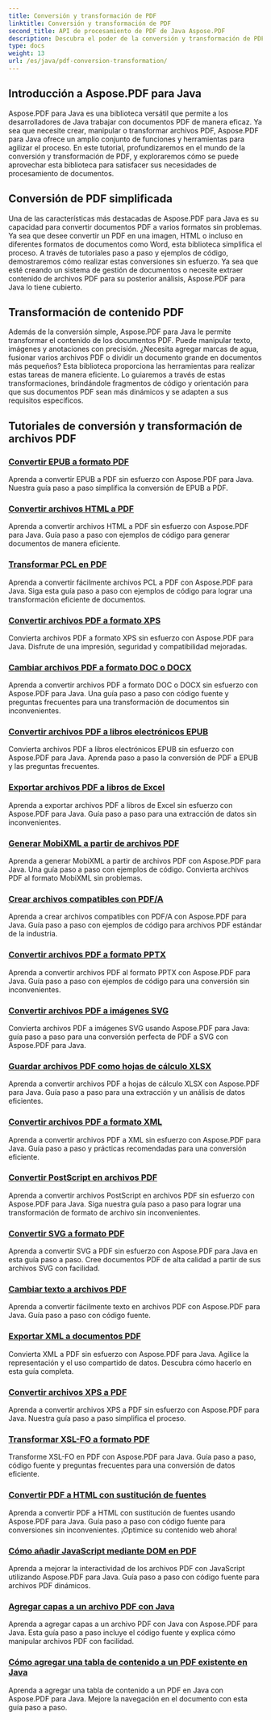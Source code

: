 ```yaml
---
title: Conversión y transformación de PDF
linktitle: Conversión y transformación de PDF
second_title: API de procesamiento de PDF de Java Aspose.PDF
description: Descubra el poder de la conversión y transformación de PDF con Aspose.PDF para Java tutoriales completos para desarrolladores. ¡Mejore sus habilidades de procesamiento de PDF hoy mismo!
type: docs
weight: 13
url: /es/java/pdf-conversion-transformation/
---
```


## Introducción a Aspose.PDF para Java

Aspose.PDF para Java es una biblioteca versátil que permite a los desarrolladores de Java trabajar con documentos PDF de manera eficaz. Ya sea que necesite crear, manipular o transformar archivos PDF, Aspose.PDF para Java ofrece un amplio conjunto de funciones y herramientas para agilizar el proceso. En este tutorial, profundizaremos en el mundo de la conversión y transformación de PDF, y exploraremos cómo se puede aprovechar esta biblioteca para satisfacer sus necesidades de procesamiento de documentos.

## Conversión de PDF simplificada

Una de las características más destacadas de Aspose.PDF para Java es su capacidad para convertir documentos PDF a varios formatos sin problemas. Ya sea que desee convertir un PDF en una imagen, HTML o incluso en diferentes formatos de documentos como Word, esta biblioteca simplifica el proceso. A través de tutoriales paso a paso y ejemplos de código, demostraremos cómo realizar estas conversiones sin esfuerzo. Ya sea que esté creando un sistema de gestión de documentos o necesite extraer contenido de archivos PDF para su posterior análisis, Aspose.PDF para Java lo tiene cubierto.

## Transformación de contenido PDF

Además de la conversión simple, Aspose.PDF para Java le permite transformar el contenido de los documentos PDF. Puede manipular texto, imágenes y anotaciones con precisión. ¿Necesita agregar marcas de agua, fusionar varios archivos PDF o dividir un documento grande en documentos más pequeños? Esta biblioteca proporciona las herramientas para realizar estas tareas de manera eficiente. Lo guiaremos a través de estas transformaciones, brindándole fragmentos de código y orientación para que sus documentos PDF sean más dinámicos y se adapten a sus requisitos específicos.

## Tutoriales de conversión y transformación de archivos PDF
### [Convertir EPUB a formato PDF](./convert-epub-to-pdf-format/)
Aprenda a convertir EPUB a PDF sin esfuerzo con Aspose.PDF para Java. Nuestra guía paso a paso simplifica la conversión de EPUB a PDF.
### [Convertir archivos HTML a PDF](./convert-html-to-pdf-files/)
Aprenda a convertir archivos HTML a PDF sin esfuerzo con Aspose.PDF para Java. Guía paso a paso con ejemplos de código para generar documentos de manera eficiente.
### [Transformar PCL en PDF](./transform-pcl-to-pdfs/)
Aprenda a convertir fácilmente archivos PCL a PDF con Aspose.PDF para Java. Siga esta guía paso a paso con ejemplos de código para lograr una transformación eficiente de documentos.
### [Convertir archivos PDF a formato XPS](./convert-pdfs-to-xps-format/)
Convierta archivos PDF a formato XPS sin esfuerzo con Aspose.PDF para Java. Disfrute de una impresión, seguridad y compatibilidad mejoradas.
### [Cambiar archivos PDF a formato DOC o DOCX](./change-pdfs-to-doc-or-docx-format/)
Aprenda a convertir archivos PDF a formato DOC o DOCX sin esfuerzo con Aspose.PDF para Java. Una guía paso a paso con código fuente y preguntas frecuentes para una transformación de documentos sin inconvenientes.
### [Convertir archivos PDF a libros electrónicos EPUB](./convert-pdfs-to-epub-ebooks/)
Convierta archivos PDF a libros electrónicos EPUB sin esfuerzo con Aspose.PDF para Java. Aprenda paso a paso la conversión de PDF a EPUB y las preguntas frecuentes.
### [Exportar archivos PDF a libros de Excel](./export-pdfs-to-excel-workbooks/)
Aprenda a exportar archivos PDF a libros de Excel sin esfuerzo con Aspose.PDF para Java. Guía paso a paso para una extracción de datos sin inconvenientes.
### [Generar MobiXML a partir de archivos PDF](./generate-mobixml-from-pdfs/)
Aprenda a generar MobiXML a partir de archivos PDF con Aspose.PDF para Java. Una guía paso a paso con ejemplos de código. Convierta archivos PDF al formato MobiXML sin problemas.
### [Crear archivos compatibles con PDF/A](./create-pdfa-compliant-files/)
Aprenda a crear archivos compatibles con PDF/A con Aspose.PDF para Java. Guía paso a paso con ejemplos de código para archivos PDF estándar de la industria.
### [Convertir archivos PDF a formato PPTX](./convert-pdfs-to-pptx-format/)
Aprenda a convertir archivos PDF al formato PPTX con Aspose.PDF para Java. Guía paso a paso con ejemplos de código para una conversión sin inconvenientes.
### [Convertir archivos PDF a imágenes SVG](./convert-pdfs-to-svg-images/)
Convierta archivos PDF a imágenes SVG usando Aspose.PDF para Java: guía paso a paso para una conversión perfecta de PDF a SVG con Aspose.PDF para Java.
### [Guardar archivos PDF como hojas de cálculo XLSX](./save-pdfs-as-xlsx-spreadsheets/)
Aprenda a convertir archivos PDF a hojas de cálculo XLSX con Aspose.PDF para Java. Guía paso a paso para una extracción y un análisis de datos eficientes.
### [Convertir archivos PDF a formato XML](./convert-pdfs-to-xml-format/)
Aprenda a convertir archivos PDF a XML sin esfuerzo con Aspose.PDF para Java. Guía paso a paso y prácticas recomendadas para una conversión eficiente.
### [Convertir PostScript en archivos PDF](./turn-postscript-into-pdf-files/)
Aprenda a convertir archivos PostScript en archivos PDF sin esfuerzo con Aspose.PDF para Java. Siga nuestra guía paso a paso para lograr una transformación de formato de archivo sin inconvenientes.
### [Convertir SVG a formato PDF](./convert-svg-to-pdf-format/)
Aprenda a convertir SVG a PDF sin esfuerzo con Aspose.PDF para Java en esta guía paso a paso. Cree documentos PDF de alta calidad a partir de sus archivos SVG con facilidad.
### [Cambiar texto a archivos PDF](./change-text-to-pdf-files/)
Aprenda a convertir fácilmente texto en archivos PDF con Aspose.PDF para Java. Guía paso a paso con código fuente.
### [Exportar XML a documentos PDF](./export-xml-to-pdf-documents/)
Convierta XML a PDF sin esfuerzo con Aspose.PDF para Java. Agilice la representación y el uso compartido de datos. Descubra cómo hacerlo en esta guía completa.
### [Convertir archivos XPS a PDF](./convert-xps-to-pdf-files/)
Aprenda a convertir archivos XPS a PDF sin esfuerzo con Aspose.PDF para Java. Nuestra guía paso a paso simplifica el proceso.
### [Transformar XSL-FO a formato PDF](./transform-xsl-fo-to-pdf-format/)
Transforme XSL-FO en PDF con Aspose.PDF para Java. Guía paso a paso, código fuente y preguntas frecuentes para una conversión de datos eficiente.
### [Convertir PDF a HTML con sustitución de fuentes](./convert-pdf-to-html-with-font-substitution/)
Aprenda a convertir PDF a HTML con sustitución de fuentes usando Aspose.PDF para Java. Guía paso a paso con código fuente para conversiones sin inconvenientes. ¡Optimice su contenido web ahora!
### [Cómo añadir JavaScript mediante DOM en PDF](./adding-javascript-using-dom-in-pdf/)
Aprenda a mejorar la interactividad de los archivos PDF con JavaScript utilizando Aspose.PDF para Java. Guía paso a paso con código fuente para archivos PDF dinámicos.
### [Agregar capas a un archivo PDF con Java](./add-layers-to-pdf-file-using-java/)
Aprenda a agregar capas a un archivo PDF con Java con Aspose.PDF para Java. Esta guía paso a paso incluye el código fuente y explica cómo manipular archivos PDF con facilidad.
### [Cómo agregar una tabla de contenido a un PDF existente en Java](./add-table-of-contents-to-existing-pdf-in-java/)
Aprenda a agregar una tabla de contenido a un PDF en Java con Aspose.PDF para Java. Mejore la navegación en el documento con esta guía paso a paso.